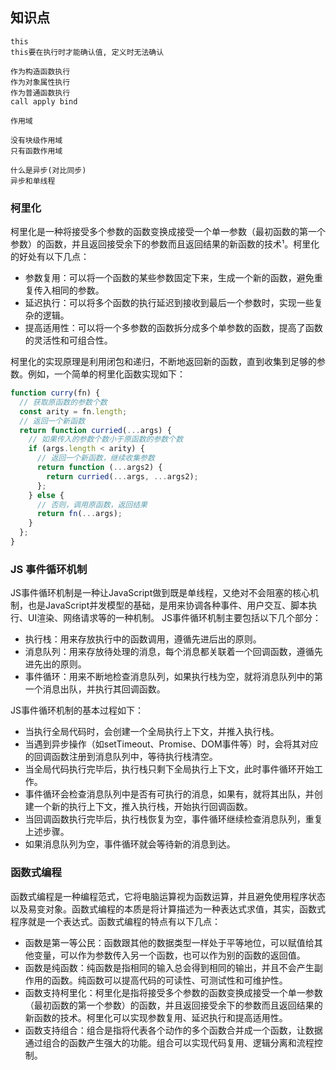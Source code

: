 
## 知识点
```text
this
this要在执行时才能确认值, 定义时无法确认

作为构造函数执行
作为对象属性执行
作为普通函数执行
call apply bind
```


```text
作用域

没有块级作用域
只有函数作用域

```

```text
什么是异步(对比同步)
异步和单线程
```

### 柯里化
柯里化是一种将接受多个参数的函数变换成接受一个单一参数（最初函数的第一个参数）的函数，并且返回接受余下的参数而且返回结果的新函数的技术¹。柯里化的好处有以下几点：

- 参数复用：可以将一个函数的某些参数固定下来，生成一个新的函数，避免重复传入相同的参数。
- 延迟执行：可以将多个函数的执行延迟到接收到最后一个参数时，实现一些复杂的逻辑。
- 提高适用性：可以将一个多参数的函数拆分成多个单参数的函数，提高了函数的灵活性和可组合性。

柯里化的实现原理是利用闭包和递归，不断地返回新的函数，直到收集到足够的参数。例如，一个简单的柯里化函数实现如下：

```js
function curry(fn) {
  // 获取原函数的参数个数
  const arity = fn.length;
  // 返回一个新函数
  return function curried(...args) {
    // 如果传入的参数个数小于原函数的参数个数
    if (args.length < arity) {
      // 返回一个新函数，继续收集参数
      return function (...args2) {
        return curried(...args, ...args2);
      };
    } else {
      // 否则，调用原函数，返回结果
      return fn(...args);
    }
  };
}
```
### JS 事件循环机制
JS事件循环机制是一种让JavaScript做到既是单线程，又绝对不会阻塞的核心机制，也是JavaScript并发模型的基础，是用来协调各种事件、用户交互、脚本执行、UI渲染、网络请求等的一种机制。
JS事件循环机制主要包括以下几个部分：

- 执行栈：用来存放执行中的函数调用，遵循先进后出的原则。
- 消息队列：用来存放待处理的消息，每个消息都关联着一个回调函数，遵循先进先出的原则。
- 事件循环：用来不断地检查消息队列，如果执行栈为空，就将消息队列中的第一个消息出队，并执行其回调函数。

JS事件循环机制的基本过程如下：

- 当执行全局代码时，会创建一个全局执行上下文，并推入执行栈。
- 当遇到异步操作（如setTimeout、Promise、DOM事件等）时，会将其对应的回调函数注册到消息队列中，等待执行栈清空。
- 当全局代码执行完毕后，执行栈只剩下全局执行上下文，此时事件循环开始工作。
- 事件循环会检查消息队列中是否有可执行的消息，如果有，就将其出队，并创建一个新的执行上下文，推入执行栈，开始执行回调函数。
- 当回调函数执行完毕后，执行栈恢复为空，事件循环继续检查消息队列，重复上述步骤。
- 如果消息队列为空，事件循环就会等待新的消息到达。

### 函数式编程
函数式编程是一种编程范式，它将电脑运算视为函数运算，并且避免使用程序状态以及易变对象。函数式编程的本质是将计算描述为一种表达式求值，其实，函数式程序就是一个表达式。函数式编程的特点有以下几点：

- 函数是第一等公民：函数跟其他的数据类型一样处于平等地位，可以赋值给其他变量，可以作为参数传入另一个函数，也可以作为别的函数的返回值。
- 函数是纯函数：纯函数是指相同的输入总会得到相同的输出，并且不会产生副作用的函数。纯函数可以提高代码的可读性、可测试性和可维护性。
- 函数支持柯里化：柯里化是指将接受多个参数的函数变换成接受一个单一参数（最初函数的第一个参数）的函数，并且返回接受余下的参数而且返回结果的新函数的技术。柯里化可以实现参数复用、延迟执行和提高适用性。
- 函数支持组合：组合是指将代表各个动作的多个函数合并成一个函数，让数据通过组合的函数产生强大的功能。组合可以实现代码复用、逻辑分离和流程控制。


